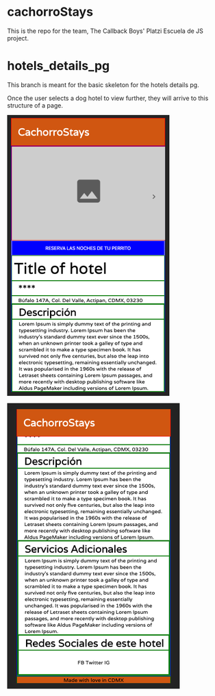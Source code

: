 # cachorroStays

This is the repo for the team, The Callback Boys' Platzi Escuela de JS project.

# hotels_details_pg

This branch is meant for the basic skeleton for the hotels details pg.

Once the user selects a dog hotel to view further, they will arrive to this structure of a page.

![screen 1](src/assets/img/readme1.png)

![screen 2](src/assets/img/readme2.png)
